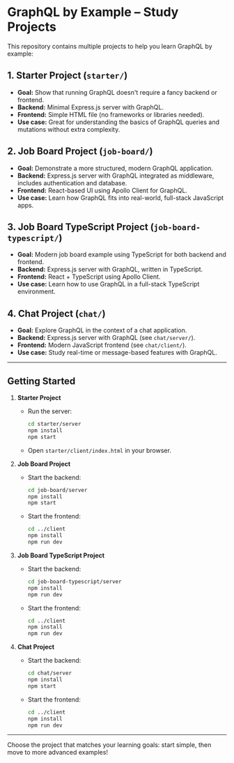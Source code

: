 # GraphQL by Example – Study Projects

This repository contains multiple projects to help you learn GraphQL by example:

## 1. Starter Project (`starter/`)
- **Goal:** Show that running GraphQL doesn't require a fancy backend or frontend.
- **Backend:** Minimal Express.js server with GraphQL.
- **Frontend:** Simple HTML file (no frameworks or libraries needed).
- **Use case:** Great for understanding the basics of GraphQL queries and mutations without extra complexity.

## 2. Job Board Project (`job-board/`)
- **Goal:** Demonstrate a more structured, modern GraphQL application.
- **Backend:** Express.js server with GraphQL integrated as middleware, includes authentication and database.
- **Frontend:** React-based UI using Apollo Client for GraphQL.
- **Use case:** Learn how GraphQL fits into real-world, full-stack JavaScript apps.

## 3. Job Board TypeScript Project (`job-board-typescript/`)
- **Goal:** Modern job board example using TypeScript for both backend and frontend.
- **Backend:** Express.js server with GraphQL, written in TypeScript.
- **Frontend:** React + TypeScript using Apollo Client.
- **Use case:** Learn how to use GraphQL in a full-stack TypeScript environment.

## 4. Chat Project (`chat/`)
- **Goal:** Explore GraphQL in the context of a chat application.
- **Backend:** Express.js server with GraphQL (see `chat/server/`).
- **Frontend:** Modern JavaScript frontend (see `chat/client/`).
- **Use case:** Study real-time or message-based features with GraphQL.

---

## Getting Started

1. **Starter Project**
   - Run the server:
     ```bash
     cd starter/server
     npm install
     npm start
     ```
   - Open `starter/client/index.html` in your browser.

2. **Job Board Project**
   - Start the backend:
     ```bash
     cd job-board/server
     npm install
     npm start
     ```
   - Start the frontend:
     ```bash
     cd ../client
     npm install
     npm run dev
     ```

3. **Job Board TypeScript Project**
   - Start the backend:
     ```bash
     cd job-board-typescript/server
     npm install
     npm run dev
     ```
   - Start the frontend:
     ```bash
     cd ../client
     npm install
     npm run dev
     ```

4. **Chat Project**
   - Start the backend:
     ```bash
     cd chat/server
     npm install
     npm start
     ```
   - Start the frontend:
     ```bash
     cd ../client
     npm install
     npm run dev
     ```

---

Choose the project that matches your learning goals: start simple, then move to more advanced examples!